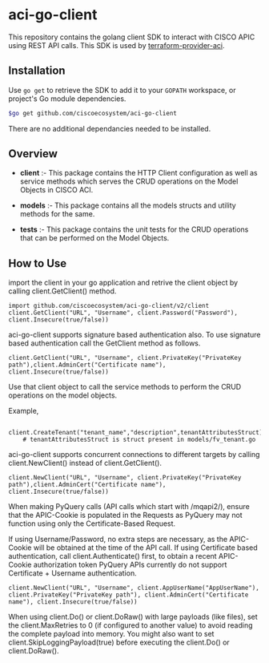 # aci-go-client
 This repository contains the golang client SDK to interact with CISCO APIC using REST API calls. This SDK is used by [terraform-provider-aci](https://github.com/ciscoecosystem/terraform-provider-aci).

## Installation ##

Use `go get` to retrieve the SDK to add it to your `GOPATH` workspace, or project's Go module dependencies.


```sh
$go get github.com/ciscoecosystem/aci-go-client
```

There are no additional dependancies needed to be installed.

## Overview ##
  
* <strong>client</strong> :- This package contains the HTTP Client configuration as well as service methods which serves the CRUD operations on the Model Objects in CISCO ACI.

* <strong>models</strong> :- This package contains all the models structs and utility methods for the same.

* <strong>tests</strong> :- This package contains the unit tests for the CRUD operations that can be performed on the Model Objects.

## How to Use ##

import the client in your go application and retrive the client object by calling client.GetClient() method.
```golang
import github.com/ciscoecosystem/aci-go-client/v2/client
client.GetClient("URL", "Username", client.Password("Password"), client.Insecure(true/false))
```

aci-go-client supports signature based authentication also. To use signature based authentication call the GetClient method as follows.  
  

```golang
client.GetClient("URL", "Username", client.PrivateKey("PrivateKey path"),client.AdminCert("Certificate name"), client.Insecure(true/false))

```

Use that client object to call the service methods to perform the CRUD operations on the model objects.

Example,

```golang
    client.CreateTenant("tenant_name","description",tenantAttributesStruct)
    # tenantAttributesStruct is struct present in models/fv_tenant.go
```

aci-go-client supports concurrent connections to different targets by calling client.NewClient() instead of client.GetClient().

```golang
client.NewClient("URL", "Username", client.PrivateKey("PrivateKey path"),client.AdminCert("Certificate name"), client.Insecure(true/false))
```

When making PyQuery calls (API calls which start with /mqapi2/), ensure that the APIC-Cookie is populated in the Requests
as PyQuery may not function using only the Certificate-Based Request.

If using Username/Password, no extra steps are necessary, as the APIC-Cookie will be obtained at the time of the API call.
If using Certificate based authentication, call client.Authenticate() first, to obtain a recent APIC-Cookie authorization token
PyQuery APIs currently do not support Certificate + Username authentication.

```golang
client.NewClient("URL", "Username", client.AppUserName("AppUserName"), client.PrivateKey("PrivateKey path"), client.AdminCert("Certificate name"), client.Insecure(true/false))
```

When using client.Do() or client.DoRaw() with large payloads (like files), set the client.MaxRetries to 0 (if configured to another value) to avoid reading the complete payload into memory. 
You might also want to set client.SkipLoggingPayload(true) before executing the client.Do() or client.DoRaw().
